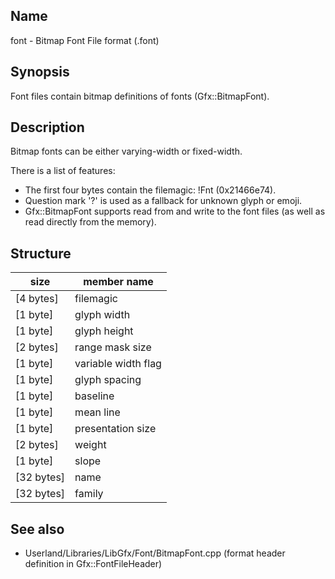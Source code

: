 ## Name

font - Bitmap Font File format (.font)

## Synopsis

Font files contain bitmap definitions of fonts (Gfx::BitmapFont).

## Description

Bitmap fonts can be either varying-width or fixed-width.

There is a list of features:

- The first four bytes contain the filemagic: !Fnt (0x21466e74).
- Question mark '?' is used as a fallback for unknown glyph or emoji.
- Gfx::BitmapFont supports read from and write to the font files (as well as read directly from the memory).

## Structure

| size       | member name         |
|------------|---------------------|
| [4 bytes]  | filemagic           |
| [1 byte]   | glyph width         |
| [1 byte]   | glyph height        |
| [2 bytes]  | range mask size     |
| [1 byte]   | variable width flag |
| [1 byte]   | glyph spacing       |
| [1 byte]   | baseline            |
| [1 byte]   | mean line           |
| [1 byte]   | presentation size   |
| [2 bytes]  | weight              |
| [1 byte]   | slope               |
| [32 bytes] | name                |
| [32 bytes] | family              |

## See also

- Userland/Libraries/LibGfx/Font/BitmapFont.cpp (format header definition in Gfx::FontFileHeader)
